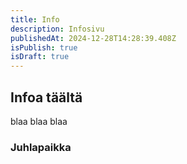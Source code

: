 ```yaml
---
title: Info
description: Infosivu
publishedAt: 2024-12-28T14:28:39.408Z
isPublish: true
isDraft: true
---
```

## I﻿nfoa täältä

b﻿laa blaa blaa



### J﻿uhlapaikka